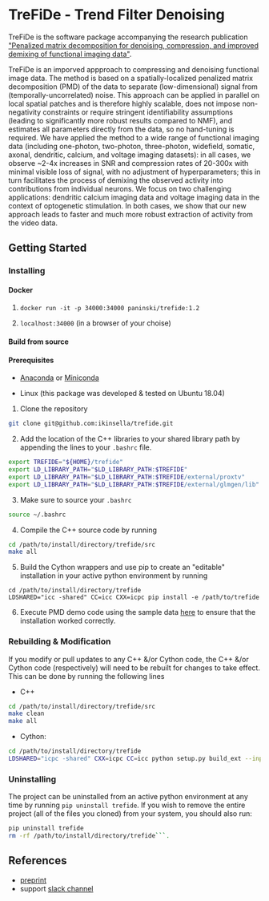 # TreFiDe - Trend Filter Denoising

TreFiDe is the software package accompanying the research publication
["Penalized matrix decomposition for denoising, compression, and improved
demixing of functional imaging data"](https://doi.org/10.1101/334706).

TreFiDe is an imporved appproach to compressing and denoising functional image
data. The method is based on a spatially-localized penalized matrix
decomposition (PMD) of the data to separate (low-dimensional) signal from
(temporally-uncorrelated) noise. This approach can be applied in parallel on
local spatial patches and is therefore highly scalable, does not impose
non-negativity constraints or require stringent identifiability assumptions
(leading to significantly more robust results compared to NMF), and estimates
all parameters directly from the data, so no hand-tuning is required. We have
applied the method to a wide range of functional imaging data (including
one-photon, two-photon, three-photon, widefield, somatic, axonal, dendritic,
calcium, and voltage imaging datasets): in all cases, we observe ~2-4x
increases in SNR and compression rates of 20-300x with minimal visible loss of
signal, with no adjustment of hyperparameters; this in turn facilitates the
process of demixing the observed activity into contributions from individual
neurons. We focus on two challenging applications: dendritic calcium imaging
data and voltage imaging data in the context of optogenetic stimulation. In
both cases, we show that our new approach leads to faster and much more robust
extraction of activity from the video data.

## Getting Started

### Installing

#### Docker

1. `docker run -it -p 34000:34000 paninski/trefide:1.2`

2. `localhost:34000` (in a browser of your choise)

#### Build from source

#### Prerequisites

- [Anaconda](https://docs.anaconda.com/anaconda/install/) or
  [Miniconda](https://docs.conda.io/projects/continuumio-conda/en/latest/user-guide/install/)

- Linux (this package was developed & tested on Ubuntu 18.04)

1. Clone the repository

```Bash
git clone git@github.com:ikinsella/trefide.git
```

2. Add the location of the C++ libraries to your shared library path by
appending the lines to your ```.bashrc``` file.

```Bash
export TREFIDE="${HOME}/trefide"
export LD_LIBRARY_PATH="$LD_LIBRARY_PATH:$TREFIDE"
export LD_LIBRARY_PATH="$LD_LIBRARY_PATH:$TREFIDE/external/proxtv"
export LD_LIBRARY_PATH="$LD_LIBRARY_PATH:$TREFIDE/external/glmgen/lib"
```

3. Make sure to source your `.bashrc`

```Bash
source ~/.bashrc
```

4. Compile the C++ source code by running

```Bash
cd /path/to/install/directory/trefide/src
make all
```

5. Build the Cython wrappers and use pip to create an "editable" installation
   in your active python environment by running
```
cd /path/to/install/directory/trefide
LDSHARED="icc -shared" CC=icc CXX=icpc pip install -e /path/to/trefide
```

6. Execute PMD demo code using the sample data
   [here](https://drive.google.com/file/d/1v8E61-mKwyGNVPQFrLabsLsjA-l6D21E/view?usp=sharing)
   to ensure that the installation worked correctly.

### Rebuilding & Modification
If you modify or pull updates to any C++ &/or Cython code, the C++ &/or Cython
code (respectively) will need to be rebuilt for changes to take effect. This
can be done by running the following lines

- C++

```Bash
cd /path/to/install/directory/trefide/src
make clean
make all
```

- Cython:
```Bash
cd /path/to/install/directory/trefide
LDSHARED="icpc -shared" CXX=icpc CC=icc python setup.py build_ext --inplace
```

### Uninstalling
The project can be uninstalled from an active python environment at any time by
running ```pip uninstall trefide```. If you wish to remove the entire project
(all of the files you cloned) from your system, you should also run:

```Bash
pip uninstall trefide
rm -rf /path/to/install/directory/trefide```.
```

## References
- [preprint](https://www.biorxiv.org/content/early/2018/06/03/334706.article-info)
- support [slack
  channel](https://join.slack.com/t/trefide/shared_invite/enQtMzc5NDM4MDk4OTgxLWE0NjNhZGE5N2VlMTcxNGEwODhkMmFlMjcyYmIzYTdkOGVkYThhNjdkMzEyZmM1NzIzYzc0NTZkYmVjMDY5ZTg)
